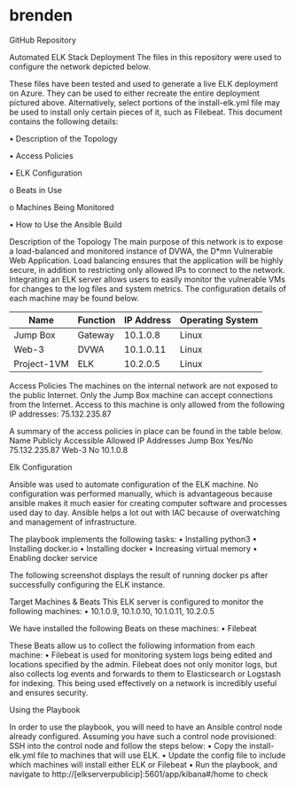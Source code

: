 # brenden
GitHub Repository


Automated ELK Stack Deployment
The files in this repository were used to configure the network depicted below.
 
These files have been tested and used to generate a live ELK deployment on Azure. They can be used to either recreate the entire deployment pictured above. Alternatively, select portions of the install-elk.yml file may be used to install only certain pieces of it, such as Filebeat.
This document contains the following details:

•	Description of the Topology

•	Access Policies

•	ELK Configuration 

o	Beats in Use

o	Machines Being Monitored

•	How to Use the Ansible Build


Description of the Topology
The main purpose of this network is to expose a load-balanced and monitored instance of DVWA, the D*mn Vulnerable Web Application.
Load balancing ensures that the application will be highly secure, in addition to restricting only allowed IPs to connect to the network.
Integrating an ELK server allows users to easily monitor the vulnerable VMs for changes to the log files and system metrics.
The configuration details of each machine may be found below. 

| Name        | Function | IP Address | Operating System |
|--------------|----------|------------|------------------|
| Jump Box    | Gateway  | 10.1.0.8   | Linux            |
| Web-3       | DVWA     | 10.1.0.11  | Linux            |
| Project-1VM | ELK      | 10.2.0.5   | Linux            |

Access Policies
The machines on the internal network are not exposed to the public Internet.
Only the Jump Box machine can accept connections from the Internet. Access to this machine is only allowed from the following IP addresses: 75.132.235.87
 
 
A summary of the access policies in place can be found in the table below.
Name	Publicly Accessible	Allowed IP Addresses
Jump Box	Yes/No	75.132.235.87
Web-3	No	10.1.0.8
	
	
Elk Configuration

Ansible was used to automate configuration of the ELK machine. No configuration was performed manually, which is advantageous because ansible makes it much easier for creating computer software and processes used day to day. Ansible helps a lot out with IAC because of overwatching and management of infrastructure.

The playbook implements the following tasks:
•	Installing python3
•	Installing docker.io
•	Installing docker
•	Increasing virtual memory
•	Enabling docker service

The following screenshot displays the result of running docker ps after successfully configuring the ELK instance.
  
Target Machines & Beats
This ELK server is configured to monitor the following machines:
•	10.1.0.9, 10.1.0.10, 10.1.0.11, 10.2.0.5

We have installed the following Beats on these machines:
•	Filebeat
 
 
These Beats allow us to collect the following information from each machine:
•	Filebeat is used for monitoring system logs being edited and locations specified by the admin. Filebeat does not only monitor logs, but also collects log events and             forwards to them to Elasticsearch or Logstash for indexing. This being used effectively on a network is incredibly useful and ensures security.

Using the Playbook

In order to use the playbook, you will need to have an Ansible control node already configured. Assuming you have such a control node provisioned:
SSH into the control node and follow the steps below:
•	Copy the install-elk.yml file to machines that will use ELK.
•	Update the config file to include which machines will install either ELK or Filebeat
•	Run the playbook, and navigate to http://[elkserverpublicip]:5601/app/kibana#/home to check 
